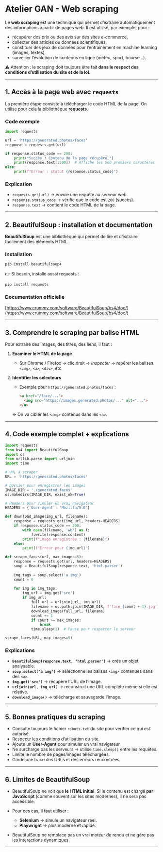 # Atelier GAN - Web scraping

Le **web scraping** est une technique qui permet d’extraire automatiquement des informations à partir de pages web.
Il est utilisé, par exemple, pour :

* récupérer des prix ou des avis sur des sites e-commerce,
* collecter des articles ou données scientifiques,
* constituer des jeux de données pour l’entraînement en machine learning (images, textes),
* surveiller l’évolution de contenus en ligne (météo, sport, bourse…).

⚠️ Attention : le scraping doit toujours être fait **dans le respect des conditions d’utilisation du site et de la loi**.

---

## 1. Accès à la page web avec `requests`

La première étape consiste à télécharger le code HTML de la page. On utilise pour cela la bibliothèque **requests**.

### Code exemple

```python
import requests

url = 'https://generated.photos/faces'
response = requests.get(url)

if response.status_code == 200:
    print("Succès ! Contenu de la page récupéré.")
    print(response.text[:500])  # Affiche les 500 premiers caractères
else:
    print(f"Erreur : statut {response.status_code}")
```

### Explication

* `requests.get(url)` → envoie une requête au serveur web.
* `response.status_code` → vérifie que le code est `200` (succès).
* `response.text` → contient le code HTML de la page.

---

## 2. BeautifulSoup : installation et documentation

**BeautifulSoup** est une bibliothèque qui permet de lire et d’extraire facilement des éléments HTML.

### Installation

```bash
pip install beautifulsoup4
```

👉 Si besoin, installe aussi requests :

```bash
pip install requests
```

### Documentation officielle

[https://www.crummy.com/software/BeautifulSoup/bs4/doc/](https://www.crummy.com/software/BeautifulSoup/bs4/doc/)

---

## 3. Comprendre le scraping par balise HTML

Pour extraire des images, des titres, des liens, il faut :

1. **Examiner le HTML de la page**

   * Sur Chrome / Firefox → clic droit → *Inspecter* → repérer les balises `<img>`, `<a>`, `<div>`, etc.
2. **Identifier les sélecteurs**

   * Exemple pour `https://generated.photos/faces` :

     ```html
     <a href="/face/...">
       <img src="https://images.generated.photos/..." alt="...">
     </a>
     ```

   → On va cibler les `<img>` contenus dans les `<a>`.

---

## 4. Code exemple complet + explications

```python
import requests
from bs4 import BeautifulSoup
import os
from urllib.parse import urljoin
import time

# URL à scraper
URL = 'https://generated.photos/faces'

# Dossier pour enregistrer les images
IMAGE_DIR = './generated_faces'
os.makedirs(IMAGE_DIR, exist_ok=True)

# Headers pour simuler un vrai navigateur
HEADERS = {'User-Agent': 'Mozilla/5.0'}

def download_image(img_url, filename):
    response = requests.get(img_url, headers=HEADERS)
    if response.status_code == 200:
        with open(filename, 'wb') as f:
            f.write(response.content)
        print(f"Image enregistrée : {filename}")
    else:
        print(f"Erreur pour {img_url}")

def scrape_faces(url, max_images=5):
    response = requests.get(url, headers=HEADERS)
    soup = BeautifulSoup(response.text, 'html.parser')
    
    img_tags = soup.select('a img')
    count = 0
    
    for img in img_tags:
        img_url = img.get('src')
        if img_url:
            full_url = urljoin(url, img_url)
            filename = os.path.join(IMAGE_DIR, f'face_{count + 1}.jpg')
            download_image(full_url, filename)
            count += 1
            if count >= max_images:
                break
            time.sleep(1)  # Pause pour respecter le serveur

scrape_faces(URL, max_images=5)
```

### Explications

* **`BeautifulSoup(response.text, 'html.parser')`** → crée un objet analysable.
* **`soup.select('a img')`** → sélectionne les balises `<img>` contenues dans des `<a>`.
* **`img.get('src')`** → récupère l’URL de l’image.
* **`urljoin(url, img_url)`** → reconstruit une URL complète même si elle est relative.
* **`download_image()`** → télécharge et sauvegarde l’image.

---

## 5. Bonnes pratiques du scraping

* Consulte toujours le fichier `robots.txt` du site pour vérifier ce qui est autorisé.
* Respecte les conditions d’utilisation du site.
* Ajoute un **User-Agent** pour simuler un vrai navigateur.
* Ne surcharge pas les serveurs → utilise `time.sleep()` entre les requêtes.
* Limite le nombre de pages/images téléchargées.
* Garde une trace des URLs et des erreurs rencontrées.

---

## 6. Limites de BeautifulSoup

* BeautifulSoup ne voit que **le HTML initial**.
  Si le contenu est chargé **par JavaScript** (comme souvent sur les sites modernes), il ne sera pas accessible.
* Pour ces cas, il faut utiliser :

  * **Selenium** → simule un navigateur réel.
  * **Playwright** → plus moderne et rapide.
* BeautifulSoup ne remplace pas un vrai moteur de rendu et ne gère pas les interactions dynamiques.

---
